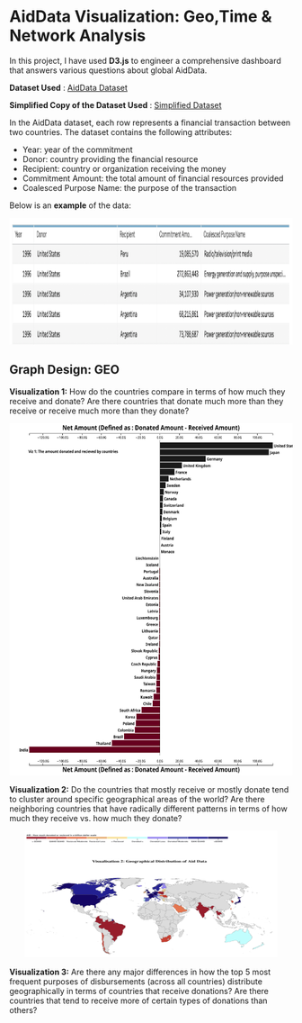 # AidData Visualization: Geo,Time & Network Analysis
In this project, I have used **D3.js** to engineer a comprehensive dashboard that answers various questions about global AidData.

**Dataset Used** : [AidData Dataset](https://www.aiddata.org/data/aiddata-core-research-release-level-1-3-1) 

**Simplified Copy of the Dataset Used** : [Simplified Dataset](https://drive.google.com/open?id=1YiuHdfZv_JZ-igOemKJMRaU8dkucfmHxOP6Od3FraW8) 

In the AidData dataset, each row represents a financial transaction between two countries. The dataset contains the following attributes:
* Year: year of the commitment
* Donor: country providing the financial resource
* Recipient: country or organization receiving the money
* Commitment Amount: the total amount of financial resources provided
* Coalesced Purpose Name: the purpose of the transaction

Below is an **example** of the data:

 <p align="center">
  <img height="225" width="850" src="https://github.com/HemanthTejaY/Aid-Data-Visualization-Geo-Time-and-Network-Analysis-/blob/main/images/data.png">
</p>

## Graph Design: GEO 

**Visualization 1:** How do the countries compare in terms of how much they receive and donate? Are there countries that donate much more than they receive or receive much more than they donate?

 <p align="center">
  <img height="625" width="850" src="https://github.com/HemanthTejaY/Aid-Data-Visualization-Geo-Time-and-Network-Analysis-/blob/main/images/m1V1.svg">
</p>


**Visualization 2:** Do the countries that mostly receive or mostly donate tend to cluster around specific geographical areas of the world? Are there neighboring countries that have radically different patterns in terms of how much they receive vs. how much they donate?

 <p align="center">
  <img height="225" width="450" src="https://github.com/HemanthTejaY/Aid-Data-Visualization-Geo-Time-and-Network-Analysis-/blob/main/images/m1V2.png">
</p>

**Visualization 3:** Are there any major differences in how the top 5 most frequent purposes of disbursements (across all countries) distribute geographically in terms of  countries that receive donations? Are there countries that tend to receive more of certain types of donations than others?


